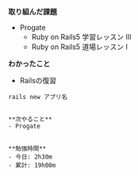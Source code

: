 **取り組んだ課題**
- Progate
  - Ruby on Rails5 学習レッスン Ⅲ
  - Ruby on Rails5 道場レッスン I

**わかったこと**　　
- Railsの復習  
```rails:アプリ作成
rails new アプリ名


**次やること**  
- Progate


**勉強時間**  
- 今日: 2h30m
- 累計: 19h00m
